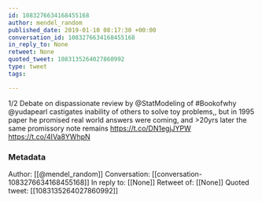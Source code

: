```yaml
---
id: 1083276634168455168
author: mendel_random
published_date: 2019-01-10 08:17:30 +00:00
conversation_id: 1083276634168455168
in_reply_to: None
retweet: None
quoted_tweet: 1083135264027860992
type: tweet
tags:

---
```


1/2 Debate on dispassionate review by @StatModeling of #Bookofwhy  @yudapearl castigates inability of others to solve toy problems,, but in 1995 paper he promised real world answers were coming, and &gt;20yrs later the same promissory note remains https://t.co/DN1egjJYPW https://t.co/4IVa8YWhpN

### Metadata

Author: [[@mendel_random]]
Conversation: [[conversation-1083276634168455168]]
In reply to: [[None]]
Retweet of: [[None]]
Quoted tweet: [[1083135264027860992]]
